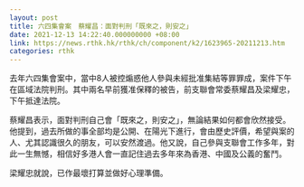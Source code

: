 ```yaml
---
layout: post
title: 六四集會案　蔡耀昌：面對判刑「既來之，則安之」
date: 2021-12-13 14:22:40.000000000 +08:00
link: https://news.rthk.hk/rthk/ch/component/k2/1623965-20211213.htm
categories: rthk
---
```


去年六四集會案中，當中8人被控煽惑他人參與未經批准集結等罪罪成，案件下午在區域法院判刑。其中兩名早前獲准保釋的被告，前支聯會常委蔡耀昌及梁耀忠，下午抵達法院。

蔡耀昌表示，面對判刑自己會「既來之，則安之」，無論結果如何都會欣然接受。他提到，過去所做的事全部均是公開、在陽光下進行，會由歷史評價，希望與案的人、尤其認識很久的朋友，可以安然渡過。他又說，自己參與支聯會工作多年，對此一生無憾，相信好多港人會一直記住過去多年來為香港、中國及公義的奮鬥。

梁耀忠就說，已作最壞打算並做好心理準備。
